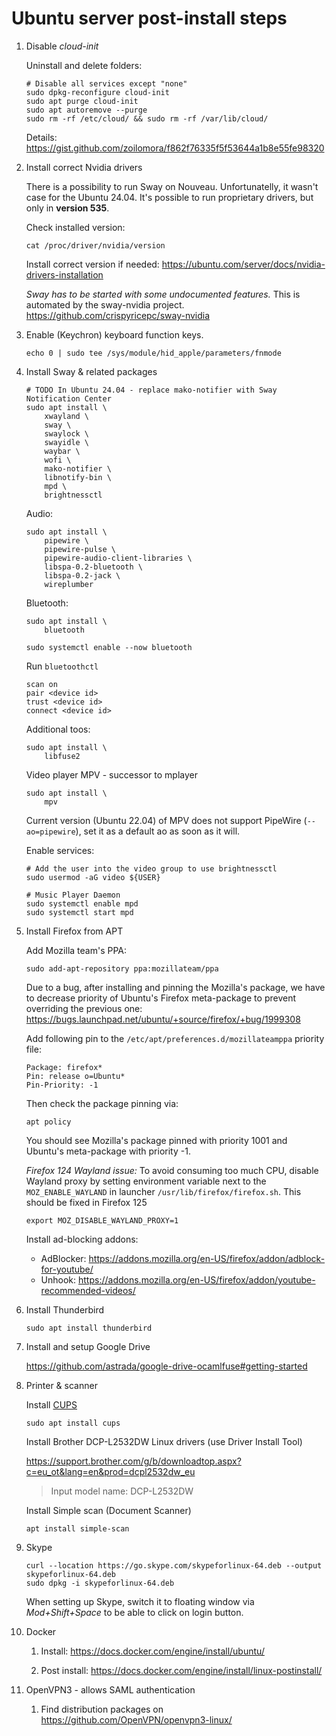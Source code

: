 # Ubuntu server post-install steps

1. Disable _cloud-init_

	Uninstall and delete folders:

	```shell
	# Disable all services except "none"
	sudo dpkg-reconfigure cloud-init
	sudo apt purge cloud-init
	sudo apt autoremove --purge
	sudo rm -rf /etc/cloud/ && sudo rm -rf /var/lib/cloud/
	```
	
	Details: https://gist.github.com/zoilomora/f862f76335f5f53644a1b8e55fe98320

2. Install correct Nvidia drivers

	There is a possibility to run Sway on Nouveau. Unfortunatelly, it wasn't case for the Ubuntu 24.04.
	It's possible to run proprietary drivers, but only in **version 535**.

	Check installed version:
	```shell
	cat /proc/driver/nvidia/version
	```

	Install correct version if needed: https://ubuntu.com/server/docs/nvidia-drivers-installation

	_Sway has to be started with some undocumented features._ This is automated by the sway-nvidia project.
	https://github.com/crispyricepc/sway-nvidia

3. Enable (Keychron) keyboard function keys.

	```shell
	echo 0 | sudo tee /sys/module/hid_apple/parameters/fnmode
	```

4. Install Sway & related packages

	```shell
	# TODO In Ubuntu 24.04 - replace mako-notifier with Sway Notification Center
	sudo apt install \
		xwayland \
		sway \
		swaylock \
		swayidle \
		waybar \
		wofi \
		mako-notifier \
		libnotify-bin \
		mpd \
		brightnessctl
	```

	Audio:
	```shell
	sudo apt install \
		pipewire \
		pipewire-pulse \
		pipewire-audio-client-libraries \
		libspa-0.2-bluetooth \
		libspa-0.2-jack \
		wireplumber
	```

	Bluetooth:
	```shell
	sudo apt install \
		bluetooth
	
	sudo systemctl enable --now bluetooth
	```
	Run `bluetoothctl`
	```
	scan on
	pair <device id>
	trust <device id>
	connect <device id>
	```

	Additional toos:
	```shell
	sudo apt install \
		libfuse2
	```

	Video player MPV - successor to mplayer
	```shell
	sudo apt install \
		mpv
	```
	Current version (Ubuntu 22.04) of MPV does not support PipeWire (`--ao=pipewire`), set it as a default ao as soon as it will.

	Enable services:
	```shell
	# Add the user into the video group to use brightnessctl
	sudo usermod -aG video ${USER}

	# Music Player Daemon
	sudo systemctl enable mpd
	sudo systemctl start mpd
	```

5. Install Firefox from APT

	Add Mozilla team's PPA:
	```shell
	sudo add-apt-repository ppa:mozillateam/ppa 
	```

	Due to a bug, after installing and pinning the Mozilla's package, we have to decrease priority of Ubuntu's Firefox meta-package to prevent overriding the previous one: https://bugs.launchpad.net/ubuntu/+source/firefox/+bug/1999308

	Add following pin to the `/etc/apt/preferences.d/mozillateamppa` priority file:
	```
	Package: firefox*
	Pin: release o=Ubuntu*
	Pin-Priority: -1
	```

	Then check the package pinning via:
	```shell
	apt policy
	```

	You should see Mozilla's package pinned with priority 1001 and Ubuntu's meta-package with priority -1.

	_Firefox 124 Wayland issue:_ To avoid consuming too much CPU, disable Wayland proxy by setting environment variable next to the `MOZ_ENABLE_WAYLAND` in launcher `/usr/lib/firefox/firefox.sh`. This should be fixed in Firefox 125
	```shell
	export MOZ_DISABLE_WAYLAND_PROXY=1
	```

	Install ad-blocking addons:
	* AdBlocker: https://addons.mozilla.org/en-US/firefox/addon/adblock-for-youtube/
	* Unhook: https://addons.mozilla.org/en-US/firefox/addon/youtube-recommended-videos/

6. Install Thunderbird

	`sudo apt install thunderbird`

7. Install and setup Google Drive

	https://github.com/astrada/google-drive-ocamlfuse#getting-started

8. Printer & scanner

	Install [CUPS](https://ubuntu.com/server/docs/service-cups)
	```shell
	sudo apt install cups
	```
	Install Brother DCP-L2532DW Linux drivers (use Driver Install Tool)

	https://support.brother.com/g/b/downloadtop.aspx?c=eu_ot&lang=en&prod=dcpl2532dw_eu

	> Input model name: DCP-L2532DW

	Install Simple scan (Document Scanner)
	```shell
	apt install simple-scan
	```

9. Skype

	```shell
	curl --location https://go.skype.com/skypeforlinux-64.deb --output skypeforlinux-64.deb
	sudo dpkg -i skypeforlinux-64.deb
	```

	When setting up Skype, switch it to floating window via _Mod+Shift+Space_ to be able to click on login button.

10. Docker

	1. Install: https://docs.docker.com/engine/install/ubuntu/

	2. Post install: https://docs.docker.com/engine/install/linux-postinstall/

11. OpenVPN3 - allows SAML authentication

	1. Find distribution packages on https://github.com/OpenVPN/openvpn3-linux/

